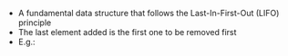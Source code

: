 - A fundamental data structure that follows the Last-In-First-Out (LIFO) principle
- The last element added is the first one to be removed first
- E.g.: 